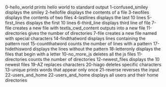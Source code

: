 0-hello_world prints hello world to standard output
1-confused_smiley displays the smiley
2-hellofile displays the contents of a file
3-twofiles displays the contents of two files
4-lastlines displays the last 10 lines
5-first_lines displays the first 10 lines
6-third_line displays third line of file
7-file creates a new file with textls_cwd_content outputs into a new file
11-directories gives the number of directories
7-file creates a new file named with special characters
14-findthatword displays lines containing the pattern root
15-countthatword counts the number of lines with a pattern
17-hidethisword displays the lines without the pattern
18-letteronly displays the files that begin with a letter
10-no_more_js deletes all the js files
11-directories counts the number of directories
12-newest_files displays the 10 newest files
19-AZ replaces characters
20-hiago deletes specific characters
13-unique prints words that appear only once
21-reverse reverses the input
22-users_and_home
22-users_and_home displays all users and their home directories
